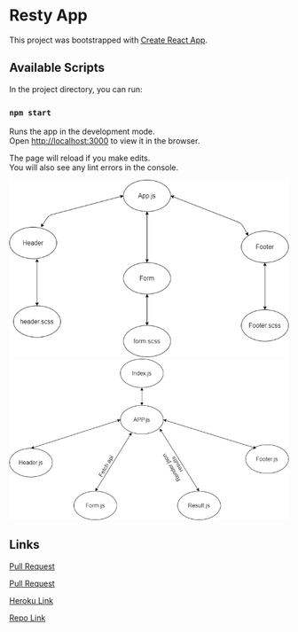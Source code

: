 
# Resty App
This project was bootstrapped with [Create React App](https://github.com/facebook/create-react-app).

## Available Scripts

In the project directory, you can run:

### `npm start`

Runs the app in the development mode.\
Open [http://localhost:3000](http://localhost:3000) to view it in the browser.

The page will reload if you make edits.\
You will also see any lint errors in the console.

![uml](images/resty.png)
![uml](images/lab27.png)

## Links 

[Pull Request](https://github.com/yasmeenokh/resty/pull/3)

[Pull Request](https://github.com/yasmeenokh/resty/pull/2)

[Heroku Link](https://yasmeen-resty.herokuapp.com/)

[Repo Link](https://github.com/yasmeenokh/resty/tree/base)